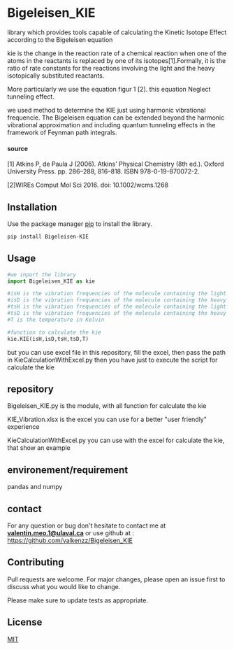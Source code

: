 # Bigeleisen_KIE
library which provides tools capable of calculating the Kinetic Isotope Effect according to the Bigeleisen equation

kie is the change in the reaction rate of a chemical reaction when one of the atoms in the reactants is replaced by one of its isotopes[1].Formally, it is the ratio of rate constants for the reactions involving the light and the heavy isotopically substituted reactants.

More particularly we use the equation figur 1 [2]. this equation Neglect tunneling effect.





we used method to determine the KIE just using harmonic vibrational frequencie. The Bigeleisen equation can be extended beyond the harmonic vibrational approximation and including quantum tunneling effects in the framework of Feynman path integrals.

#### source 
 [1] Atkins P, de Paula J (2006). Atkins' Physical Chemistry (8th ed.). Oxford University Press. pp. 286–288, 816–818. ISBN 978-0-19-870072-2.
 
 [2]WIREs Comput Mol Sci 2016. doi: 10.1002/wcms.1268


## Installation

Use the package manager [pip](https://pypi.org/project/Bigeleisen-KIE/) to install the library.

```bash
pip install Bigeleisen-KIE
```
## Usage

```python
#we inport the library
import Bigeleisen_KIE as kie

#isH is the vibration frequencies of the molecule containing the light isotope at the initial state
#isD is the vibration frequencies of the molecule containing the heavy isotope at the initial state
#tsH is the vibration frequencies of the molecule containing the light isotope at the transition state
#tsD is the vibration frequencies of the molecule containing the heavy isotope at the transition state
#T is the temperature in Kelvin

#function to calculate the kie
kie.KIE(isH,isD,tsH,tsD,T)
```
but you can use excel file in this repository, fill the excel, then pass the path in KieCalculationWithExcel.py then you have just to execute the script for calculate the kie

## repository
Bigeleisen_KIE.py is the module, with all function for calculate the kie

KIE_Vibration.xlsx is the excel you can use for a better "user friendly" experience

KieCalculationWithExcel.py you can use with the excel for calculate the kie, that show an example


## environement/requirement

pandas and numpy


## contact

For any question or bug don't hesitate to contact me at  <strong>valentin.meo.1@ulaval.ca</strong> or use github at : https://github.com/valkenzz/Bigeleisen_KIE

## Contributing
Pull requests are welcome. For major changes, please open an issue first to discuss what you would like to change.

Please make sure to update tests as appropriate.



## License
[MIT](https://choosealicense.com/licenses/mit/)
